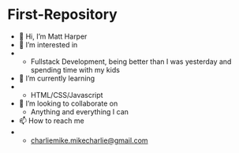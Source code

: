 # First-Repository
- 👋 Hi, I’m Matt Harper
- 👀 I’m interested in
- -   Fullstack Development, being better than I was yesterday and spending time with my kids
- 🌱 I’m currently learning
- -    HTML/CSS/Javascript
- 💞️ I’m looking to collaborate on
  -  Anything and everything I can
- 📫 How to reach me 
- -   charliemike.mikecharlie@gmail.com
